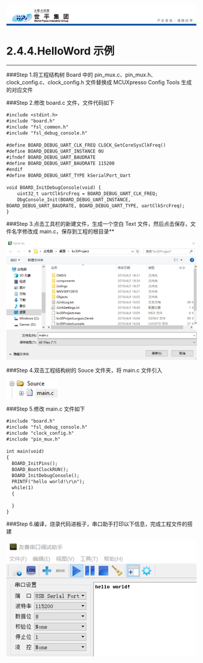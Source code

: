 ![wpiLogo](../../imgs/wpiLogo.jpg)

# 2.4.4.HelloWord 示例

---

###Step 1.将工程结构树 Board 中的 pin_mux.c、pin_mux.h、clock_config.c、clock_config.h 文件替换成 MCUXpresso Config Tools 生成的对应文件

###Step 2.修改 board.c 文件，文件代码如下

```
#include <stdint.h>
#include "board.h"
#include "fsl_common.h"
#include "fsl_debug_console.h"

#define BOARD_DEBUG_UART_CLK_FREQ CLOCK_GetCoreSysClkFreq()
#define BOARD_DEBUG_UART_INSTANCE 0U
#ifndef BOARD_DEBUG_UART_BAUDRATE
#define BOARD_DEBUG_UART_BAUDRATE 115200
#endif
#define BOARD_DEBUG_UART_TYPE kSerialPort_Uart

void BOARD_InitDebugConsole(void) {
    uint32_t uartClkSrcFreq = BOARD_DEBUG_UART_CLK_FREQ;
    DbgConsole_Init(BOARD_DEBUG_UART_INSTANCE, BOARD_DEBUG_UART_BAUDRATE, BOARD_DEBUG_UART_TYPE, uartClkSrcFreq);
}

```

###Step 3.点击工具栏的新建文件，生成一个空白 Text 文件，然后点击保存，文件名字修改成 main.c，保存到工程的根目录\*\*

![helloWorld1](../../imgs/KEIL/helloWorld1.jpg)

###Step 4.双击工程结构树的 Souce 文件夹，将 main.c 文件引入

![helloWorld2](../../imgs/KEIL/helloWorld2.jpg)

###Step 5.修改 main.c 文件如下

```
#include "board.h"
#include "fsl_debug_console.h"
#include "clock_config.h"
#include "pin_mux.h"

int main(void)
{
  BOARD_InitPins();
  BOARD_BootClockRUN();
  BOARD_InitDebugConsole();
  PRINTF("hello world!\r\n");
  while(1)
  {

  }
}
```

###Step 6.编译，烧录代码进板子，串口助手打印以下信息，完成工程文件的搭建

![helloWorld3](../../imgs/KEIL/helloWorld3.jpg)
